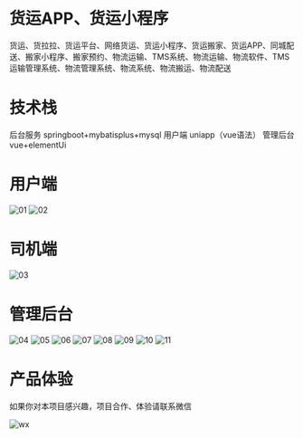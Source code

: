 # 货运APP、货运小程序

货运、货拉拉、货运平台、网络货运、货运小程序、货运搬家、货运APP、同城配送、搬家小程序、搬家预约、物流运输、TMS系统、物流运输、物流软件、TMS运输管理系统、物流管理系统、物流系统、物流搬运、物流配送

# 技术栈

后台服务 springboot+mybatisplus+mysql
用户端 uniapp（vue语法）
管理后台 vue+elementUi

# 用户端


![01](https://github.com/user-attachments/assets/6eec13c8-4df4-41c2-82a5-7fbc300c6223)
![02](https://github.com/user-attachments/assets/fb5648e9-e01f-4fd7-b42f-0921040f89b3)

# 司机端

![03](https://github.com/user-attachments/assets/5ec86d93-c6d1-49eb-9cc0-72c7cd20a85c)


# 管理后台

![04](https://github.com/user-attachments/assets/2d4a81d6-69b1-4bc9-9a22-1595cc949c00)
![05](https://github.com/user-attachments/assets/fc624bad-dd44-47dd-8d76-cf377481d92c)
![06](https://github.com/user-attachments/assets/d4b4211d-b8f5-48cc-9653-d7e4e03741bd)
![07](https://github.com/user-attachments/assets/c8b96db4-92f2-4fed-9dba-87493d4de096)
![08](https://github.com/user-attachments/assets/8497692f-8005-4006-acbd-73ecb6ada132)
![09](https://github.com/user-attachments/assets/31b1da35-59e3-4595-ad13-d44721d3bc22)
![10](https://github.com/user-attachments/assets/fae06b27-f893-4ec0-8e03-f0f77cbd4f14)
![11](https://github.com/user-attachments/assets/9f164a71-f140-4891-8f7a-54d353630598)


# 产品体验

如果你对本项目感兴趣，项目合作、体验请联系微信

![wx](https://github.com/user-attachments/assets/5e047f26-55fe-4010-a960-292d3a787d65)











